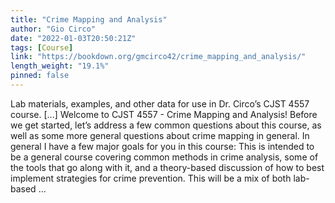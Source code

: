 ```yaml
---
title: "Crime Mapping and Analysis"
author: "Gio Circo"
date: "2022-01-03T20:50:21Z"
tags: [Course]
link: "https://bookdown.org/gmcirco42/crime_mapping_and_analysis/"
length_weight: "19.1%"
pinned: false
---
```


Lab materials, examples, and other data for use in Dr. Circo’s CJST 4557 course. [...] Welcome to CJST 4557 - Crime Mapping and Analysis! Before we get started, let’s address a few common questions about this course, as well as some more general questions about crime mapping in general. In general I have a few major goals for you in this course: This is intended to be a general course covering common methods in crime analysis, some of the tools that go along with it, and a theory-based discussion of how to best implement strategies for crime prevention. This will be a mix of both lab-based ...

